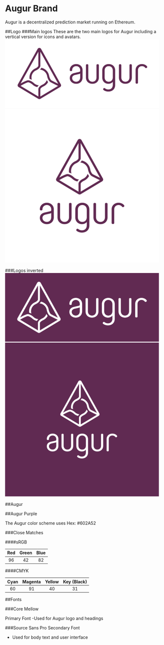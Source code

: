 Augur Brand
============

Augur is a decentralized prediction market running on Ethereum.


##Logo
###Main logos
These are the two main logos for Augur including a vertical version for icons and avatars.
![Augur Logo](augur_logo.png)
![Augur Vertical Logo](augur_vertical.png)

###Logos inverted
![Augur Logo Inverse](augur_logo_inverted.png)
![Augur Logo Vertical Inverse](augur_vertical_inverted.png)

##Augur

##Augur Purple

The Augur color scheme uses Hex: #602A52

###Close Matches

####sRGB

| Red | Green | Blue |
|:---:|:-----:|:----:|
|  96  |   42  |  82  |

####CMYK

| Cyan | Magenta | Yellow | Key (Black) |
|:----:|:-------:|:------:|:-----------:|
| 60  |   91    |   40    |      31     |

##Fonts

###Core Mellow

Primary Font
-Used for Augur logo and headings

###Source Sans Pro
Secondary Font
- Used for body text and user interface
